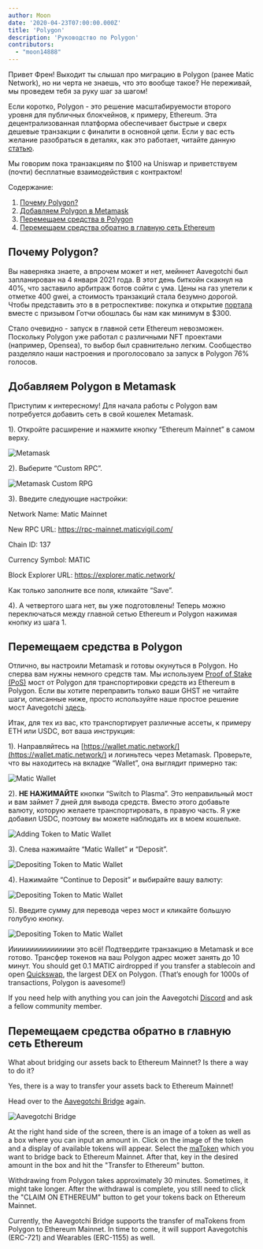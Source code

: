 ```yaml
---
author: Moon
date: '2020-04-23T07:00:00.000Z'
title: 'Polygon'
description: 'Руководство по Polygon'
contributors:
  - "moon14888"
---
```


Привет Френ! Выходит ты слышал про миграцию в Polygon (ранее Matic Network), но ни черта не знаешь, что это вообще такое? Не переживай, мы проведем тебя за руку шаг за шагом!

Если коротко, Polygon - это решение масштабируемости второго уровня для публичных блокчейнов, к примеру, Ethereum. Эта децентрализованная платформа обеспечивает быстрые и сверх дешевые транзакции с финалити в основной цепи. Если у вас есть желание разобраться в деталях, как это работает, читайте данную [статью](https://medium.com/matic-network/what-is-matic-network-466a2c493ae1).

Мы говорим пока транзакциям по $100 на Uniswap и приветствуем (почти) бесплатные взаимодействия с контрактом!

<div class="contentsBox">

Содержание:

<ol>
<li><a href=#why-polygon->Почему Polygon?</a></li>
<li><a href=#adding-polygon-to-your-metamask>Добавляем Polygon в Metamask</a></li>
<li><a href=#bridging-assets-to-polygon>Перемещаем средства в Polygon</a></li>
<li><a href=#bridging-assets-back-to-ethereum-mainnet>Перемещаем средства обратно в главную сеть Ethereum</a></li>
</ol>

</div>

## Почему Polygon?

Вы наверняка знаете, а впрочем может и нет, мейннет Aavegotchi был запланирован на 4 января 2021 года. В этот день биткойн скакнул на 40%, что заставило арбитраж ботов сойти с ума. Цены на газ улетели к отметке 400 gwei, а стоимость транзакций стала безумно дорогой. Чтобы представить это в в ретроспективе: покупка и открытие [портала](/portals) вместе с призывом Готчи обошлась бы нам как минимум в $300.

Стало очевидно - запуск в главной сети Ethereum невозможен. Поскольку Polygon уже работал с различными NFT проектами (например, Opensea), то выбор был сравнительно легким. Сообщество разделяло наши настроения и проголосовало за запуск в Polygon 76% голосов.

## Добавляем Polygon в Metamask

Приступим к интересному! Для начала работы с Polygon вам потребуется добавить сеть в свой кошелек Metamask.

1). Откройте расширение и нажмите кнопку “Ethereum Mainnet” в самом верху.

<img class = "bodyImage" src = "/polygon/metamask.png" alt = "Metamask" />

2). Выберите “Custom RPC”.

<img class = "bodyImage" src = "/polygon/metamask-custom-RPC.png" alt = "Metamask Custom RPG" />

3). Введите следующие настройки:

Network Name: Matic Mainnet

New RPC URL: https://rpc-mainnet.maticvigil.com/

Chain ID: 137

Currency Symbol: MATIC

Block Explorer URL: https://explorer.matic.network/

Как только заполните все поля, кликайте “Save”.

4). А четвертого шага нет, вы уже подготовлены! Теперь можно переключаться между главной сетью Ethereum и Polygon нажимая кнопку из шага 1.

## Перемещаем средства в Polygon
Отлично, вы настроили Metamask и готовы окунуться в Polygon. Но сперва вам нужны немного средств там. Мы используем [Proof of Stake (PoS)](/glossary#proof-of-stake) мост от Polygon для транспортировки средств из Ethereum в Polygon. Если вы хотите переправить только ваши GHST не читайте шаги, описанные ниже, просто используйте наше простое решение мост Aavegotchi [здесь](https://aavegotchi.com/bridge).

Итак, для тех из вас, кто транспортирует различные ассеты, к примеру ETH или USDC, вот ваша инструкция:

1). Направляйтесь на [https://wallet.matic.network/](https://wallet.matic.network/) и логиньтесь через Metamask. Проверьте, что вы находитесь на вкладке “Wallet”, она выглядит примерно так:

<img class = "bodyImage" src = "/polygon/matic-wallet.png" alt = "Matic Wallet" />

2). **НЕ НАЖИМАЙТЕ** кнопки “Switch to Plasma”. Это неправильный мост и вам займет 7 дней для вывода средств. Вместо этого добавьте валюту, которую желаете транспортировать, в правую часть. Я уже добавил USDC, поэтому вы можете наблюдать их в моем кошельке.

<img class = "bodyImage" src = "/polygon/matic-wallet-add-token.png" alt = "Adding Token to Matic Wallet" />

3). Слева нажимайте “Matic Wallet” и “Deposit”.

<img class = "bodyImage" src = "/polygon/matic-wallet-deposit.png" alt = "Depositing Token to Matic Wallet" />

4). Нажимайте “Continue to Deposit” и выбирайте вашу валюту:

<img class = "bodyImage" src = "/polygon/matic-wallet-deposit2.png" alt = "Depositing Token to Matic Wallet" />

5). Введите сумму для перевода через мост и кликайте большую голубую кнопку.

<img class = "bodyImage" src = "/polygon/matic-wallet-deposit3.png" alt = "Depositing Token to Matic Wallet" />

Ииииииииииииииии это всё! Подтвердите транзакцию в Metamask и все готово. Трансфер токенов на ваш Polygon адрес может занять до 10 минут. You should get 0.1 MATIC airdropped if you transfer a stablecoin and open [Quickswap](https://quickswap.exchange/), the largest DEX on Polygon. (That’s enough for 1000s of transactions, Polygon is aavesome!)

If you need help with anything you can join the Aavegotchi [Discord](https://discord.com/invite/rttCTkZ) and ask a fellow community member.

## Перемещаем средства обратно в главную сеть Ethereum

What about bridging our assets back to Ethereum Mainnet? Is there a way to do it?

Yes, there is a way to transfer your assets back to Ethereum Mainnet!

Head over to the [Aavegotchi Bridge](https://aavegotchi.com/bridge) again.

<img class = "bodyImage" src = "/polygon/bridge-to-matic.png" alt = "Aavegotchi Bridge" />

At the right hand side of the screen, there is an image of a token as well as a box where you can input an amount in. Click on the image of the token and a display of available tokens will appear. Select the [maToken](/matokens) which you want to bridge back to Ethereum Mainnet. After that, key in the desired amount in the box and hit the "Transfer to Ethereum" button.

Withdrawing from Polygon takes approximately 30 minutes. Sometimes, it might take longer. After the withdrawal is complete, you still need to click the "CLAIM ON ETHEREUM" button to get your tokens back on Ethereum Mainnet.

Currently, the Aavegotchi Bridge supports the transfer of maTokens from Polygon to Ethereum Mainnet. In time to come, it will support Aavegotchis (ERC-721) and Wearables (ERC-1155) as well.